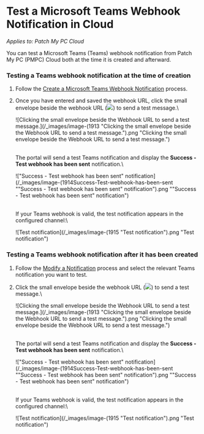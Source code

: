 # Test a Microsoft Teams Webhook Notification in Cloud

_Applies to: Patch My PC Cloud_

You can test a Microsoft Teams (Teams) webhook notification from Patch My PC (PMPC) Cloud both at the time it is created and afterward.

### Testing a Teams webhook notification at the time of creation

1. Follow the [Create a Microsoft Teams Webhook Notification](../create-a-microsoft-teams-webhook-notification-in-cloud.md) process.
2.  Once you have entered and saved the webhook URL, click the small envelope beside the webhook URL (![](/_images/image-(1900).png>)) to send a test message.\


    ![Clicking the small envelope beside the Webhook URL to send a test message.](/_images/image-(1913 "Clicking the small envelope beside the Webhook URL to send a test message.").png "Clicking the small envelope beside the Webhook URL to send a test message.")

    \
    The portal will send a test Teams notification and display the **Success - Test webhook has been sent** notification.\


    !["Success - Test webhook has been sent" notification](/_images/image-(1914Success-Test-webhook-has-been-sent "\"Success - Test webhook has been sent\" notification").png "&#x22;Success - Test webhook has been sent&#x22; notification")

    \
    If your Teams webhook is valid, the test notification appears in the configured channel:\


    ![Test notification](/_images/image-(1915 "Test notification").png "Test notification")

### Testing a Teams webhook notification after it has been created

1. Follow the [Modify a Notification](../modify-a-cloud-notification.md) process and select the relevant Teams notification you want to test.
2.  Click the small envelope beside the webhook URL (![](/_images/image-(1900).png>)) to send a test message.\


    ![Clicking the small envelope beside the Webhook URL to send a test message.](/_images/image-(1913 "Clicking the small envelope beside the Webhook URL to send a test message.").png "Clicking the small envelope beside the Webhook URL to send a test message.")

    \
    The portal will send a test Teams notification and display the **Success - Test webhook has been sent** notification.\


    !["Success - Test webhook has been sent" notification](/_images/image-(1914Success-Test-webhook-has-been-sent "\"Success - Test webhook has been sent\" notification").png "&#x22;Success - Test webhook has been sent&#x22; notification")

    \
    If your Teams webhook is valid, the test notification appears in the configured channel:\


    ![Test notification](/_images/image-(1915 "Test notification").png "Test notification")